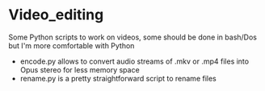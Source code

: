 # Video_editing
Some Python scripts to work on videos, some should be done in bash/Dos but I'm more comfortable with Python


- encode.py allows to convert audio streams of .mkv or .mp4 files into Opus stereo for less memory space
- rename.py is a pretty straightforward script to rename files
